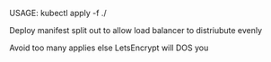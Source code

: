 USAGE: kubectl apply -f ./

Deploy manifest split out to allow load balancer to distriubute evenly

Avoid too many applies else LetsEncrypt will DOS you
